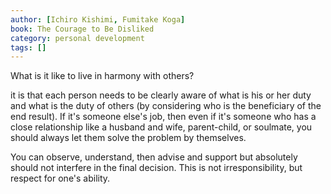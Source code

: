 ```yaml
---
author: [Ichiro Kishimi, Fumitake Koga]
book: The Courage to Be Disliked
category: personal development
tags: []
---
```

What is it like to live in harmony with others?

it is that each person needs to be clearly aware of what is his or her duty and what is the duty of others (by considering who is the beneficiary of the end result). If it's someone else's job, then even if it's someone who has a close relationship like a husband and wife, parent-child, or soulmate, you should always let them solve the problem by themselves.

You can observe, understand, then advise and support but absolutely should not interfere in the final decision. This is not irresponsibility, but respect for one's ability.